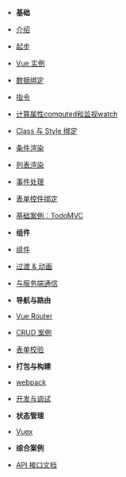 - **基础**
- [介绍](introduction)
- [起步](getting-started)
- [Vue 实例](instance)
- [数据绑定](data-binding)
- [指令](direvtives)
- [计算属性computed和监视watch](computed-and-watch)
- [Class 与 Style 绑定](class-and-style)
- [条件渲染](conditional)
- [列表渲染](list)
- [事件处理](events)
- [表单控件绑定](forms)
- [基础案例：TodoMVC](todomvc-vue)

- **组件**
- [组件](component)
- [过渡 & 动画](transitions)
- [与服务端通信](ajax-vue)

- **导航与路由**
- [Vue Router](vue-router)
- [CRUD 案例](component-ajax-route-case)
- [表单校验](form-validation)

- **打包与构建**
- [webpack](webpack)
- [开发与调试](dev-and-debug)

- **状态管理**
- [Vuex](vuex)

- **综合案例**
- [API 接口文档](api)
